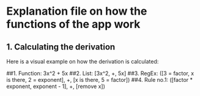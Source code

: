 # Explanation file on how the functions of the app work

## 1. Calculating the derivation

Here is a visual example on how the derivation is calculated:

##1. Function: 3x^2 + 5x
##2. List:    [3x^2, +, 5x]
##3. RegEx:   ([3 = factor, x is there, 2 = exponent], +, [x is there, 5 = factor])
##4. Rule no.1: ([factor * exponent, exponent - 1], +, [remove x])
